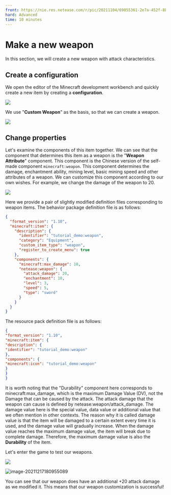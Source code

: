 ```yaml
--- 
front: https://nie.res.netease.com/r/pic/20211104/69055361-2e7a-452f-8b1a-f23e1262a03a.jpg 
hard: Advanced 
time: 10 minutes 
--- 
```

# Make a new weapon 

In this section, we will create a new weapon with attack characteristics. 

## Create a configuration 

We open the editor of the Minecraft development workbench and quickly create a new item by creating a **configuration**. 

![](./images/9.3_weapon_create.png) 

We use "**Custom Weapon**" as the basis, so that we can create a weapon. 

![](./images/9.3_weapon_created.png) 

## Change properties 

Let's examine the components of this item together. We can see that the component that determines this item as a weapon is the "**Weapon Attribute**" component. This component is the Chinese version of the self-made component `minecraft:weapon`. This component determines the damage, enchantment ability, mining level, basic mining speed and other attributes of a weapon. We can customize this component according to our own wishes. For example, we change the damage of the weapon to 20. 

![](./images/9.3_weapon_modded.png) 

Here we provide a pair of slightly modified definition files corresponding to weapon items. The behavior package definition file is as follows:

```json
{
  "format_version": "1.10",
  "minecraft:item": {
    "description": {
      "identifier": "tutorial_demo:weapon",
      "category": "Equipment",
      "custom_item_type": "weapon",
      "register_to_create_menu": true
    },
    "components": {
      "minecraft:max_damage": 10,
      "netease:weapon": {
        "attack_damage": 20,
        "enchantment": 10,
        "level": 3,
        "speed": 5,
        "type": "sword"
      }
    }
  }
}

``` 

The resource pack definition file is as follows: 

```json 
{ 
"format_version": "1.10", 
"minecraft:item": { 
"description": { 
"identifier": "tutorial_demo:weapon" 
}, 
"components": { 
"minecraft:icon": "tutorial_demo:weapon" 
} 
} 
} 
``` 

It is worth noting that the "Durability" component here corresponds to minecraft:max_damage, which is the maximum Damage Value (DV), not the Damage that can be caused by the attack. The attack damage that the weapon can cause is defined by netease:weapon/attack_damage. The damage value here is the special value, data value or additional value that we often mention in other contexts. The reason why it is called damage value is that the item will be damaged to a certain extent every time it is used, and the damage value will gradually increase. When the damage value reaches the maximum damage value, the item will break due to complete damage. Therefore, the maximum damage value is also the **Durability** of the item. 

Let's enter the game to test our weapons. 

![](./images/9.3_weapon_in-game.png) 

![image-20211217180955089](./images/9.3_weapon_kill.png) 

You can see that our weapon does have an additional +20 attack damage as we modified it. This means that our weapon customization is successful!